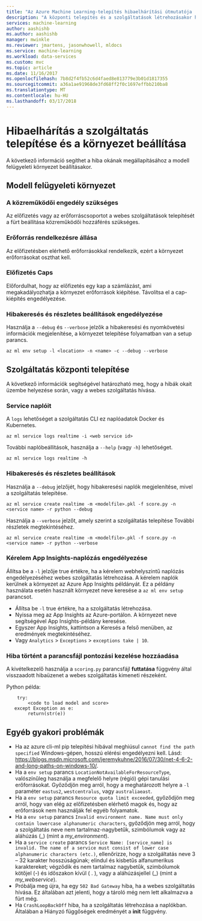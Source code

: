 ```yaml
---
title: "Az Azure Machine Learning-telepítés hibaelhárítási útmutatója |} Microsoft Docs"
description: "A központi telepítés és a szolgáltatások létrehozásakor hibaelhárítási útmutatója"
services: machine-learning
author: aashishb
ms.author: aashishb
manager: mwinkle
ms.reviewer: jmartens, jasonwhowell, mldocs
ms.service: machine-learning
ms.workload: data-services
ms.custom: mvc
ms.topic: article
ms.date: 11/16/2017
ms.openlocfilehash: 7b8d2f4fb52c6d4faed8e813779e3b01d1817355
ms.sourcegitcommit: a36a1ae91968de3fd68ff2f0c1697effbb210ba8
ms.translationtype: MT
ms.contentlocale: hu-HU
ms.lasthandoff: 03/17/2018
---
```

# <a name="troubleshooting-service-deployment-and-environment-setup"></a>Hibaelhárítás a szolgáltatás telepítése és a környezet beállítása
A következő információ segíthet a hiba okának megállapításához a modell felügyeleti környezet beállításakor.

## <a name="model-management-environment"></a>Modell felügyeleti környezet
### <a name="contributor-permission-required"></a>A közreműködői engedély szükséges
Az előfizetés vagy az erőforráscsoportot a webes szolgáltatások telepítését a fürt beállítása közreműködői hozzáférés szükséges.

### <a name="resource-availability"></a>Erőforrás rendelkezésre állása
Az előfizetésben elérhető erőforrásokkal rendelkezik, ezért a környezet erőforrásokat oszthat kell.

### <a name="subscription-caps"></a>Előfizetés Caps
Előfordulhat, hogy az előfizetés egy kap a számlázást, ami megakadályozhatja a környezet erőforrások kiépítése. Távolítsa el a cap-kiépítés engedélyezése.

### <a name="enable-debug-and-verbose-options"></a>Hibakeresés és részletes beállítások engedélyezése
Használja a `--debug` és `--verbose` jelzők a hibakeresési és nyomkövetési információk megjelenítése, a környezet telepítése folyamatban van a setup parancs.

```
az ml env setup -l <location> -n <name> -c --debug --verbose 
```

## <a name="service-deployment"></a>Szolgáltatás központi telepítése
A következő információk segítségével határozható meg, hogy a hibák okait üzembe helyezése során, vagy a webes szolgáltatás hívása.

### <a name="service-logs"></a>Service naplóit
A `logs` lehetőséget a szolgáltatás CLI ez naplóadatok Docker és Kubernetes.

```
az ml service logs realtime -i <web service id>
```

További naplóbeállítások, használja a `--help` (vagy `-h`) lehetőséget.

```
az ml service logs realtime -h
```

### <a name="debug-and-verbose-options"></a>Hibakeresés és részletes beállítások
Használja a `--debug` jelzőjét, hogy hibakeresési naplók megjelenítése, mivel a szolgáltatás telepítése.

```
az ml service create realtime -m <modelfile>.pkl -f score.py -n <service name> -r python --debug
```

Használja a `--verbose` jelzőt, amely szerint a szolgáltatás telepítése További részletek megtekintéséhez.

```
az ml service create realtime -m <modelfile>.pkl -f score.py -n <service name> -r python --verbose
```

### <a name="enable-request-logging-in-app-insights"></a>Kérelem App Insights-naplózás engedélyezése
Állítsa be a `-l` jelzője true értékre, ha a kérelem webhelyszintű naplózás engedélyezéséhez webes szolgáltatás létrehozása. A kérelem naplók kerülnek a környezet az Azure App Insights példányát. Ez a példány használata esetén használt környezet neve keresése a `az ml env setup` parancsot.

- Állítsa be `-l` true értékre, ha a szolgáltatás létrehozása.
- Nyissa meg az App Insights az Azure-portálon. A környezet neve segítségével App Insights-példány keresése.
- Egyszer App Insights, kattintson a Keresés a felső menüben, az eredmények megtekintéséhez.
- Vagy `Analytics`  >  `Exceptions`  >  `exceptions take | 10`.


### <a name="add-error-handling-in-scoring-script"></a>Hiba történt a parancsfájl pontozási kezelése hozzáadása
A kivételkezelő használja a `scoring.py` parancsfájl **futtatása** függvény által visszaadott hibaüzenet a webes szolgáltatás kimeneti részeként.

Python példa:
```
    try:
        <code to load model and score>
   except Exception as e:
        return(str(e))
```

## <a name="other-common-problems"></a>Egyéb gyakori problémák
- Ha az azure cli-ml pip telepítési hibával meghiúsul `cannot find the path specified` Windows-gépen, hosszú elérési engedélyezni kell. Lásd: https://blogs.msdn.microsoft.com/jeremykuhne/2016/07/30/net-4-6-2-and-long-paths-on-windows-10/. 
- Ha a `env setup` parancs `LocationNotAvailableForResourceType`, valószínűleg használja a megfelelő helyre (régió) gépi tanulási erőforrásokat. Győződjön meg arról, hogy a meghatározott helyre a `-l` paraméter `eastus2`, `westcentralus`, vagy `australiaeast`.
- Ha a `env setup` parancs `Resource quota limit exceeded`, győződjön meg arról, hogy van elég az előfizetésben elérhető magok és, hogy az erőforrások nem használják fel egyéb folyamatok.
- Ha a `env setup` parancs `Invalid environment name. Name must only contain lowercase alphanumeric characters`, győződjön meg arról, hogy a szolgáltatás neve nem tartalmaz-nagybetűk, szimbólumok vagy az aláhúzás (_) (mint a *my_environment*).
- Ha a `service create` parancs `Service Name: [service_name] is invalid. The name of a service must consist of lower case alphanumeric characters (etc.)`, ellenőrizze, hogy a szolgáltatás neve 3 – 32 karakter hosszúságúnak; elindul és kisbetűs alfanumerikus karaktereket; végződik és nem tartalmaz nagybetűk, szimbólumok kötőjel (-) és időszakon kívül ( . ), vagy a aláhúzásjellel (_) (mint a *my_webservice*).
- Próbálja meg újra, ha egy `502 Bad Gateway` hiba, ha a webes szolgáltatás hívása. Ez általában azt jelenti, hogy a tároló még nem lett alkalmazva a fürt még.
- Ha `CrashLoopBackOff` hiba, ha a szolgáltatás létrehozása a naplókban. Általában a Hiányzó függőségek eredményét a **init** függvény.

